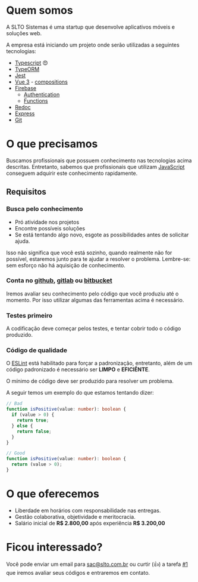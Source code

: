 # Quem somos

A SLTO Sistemas é uma startup que desenvolve aplicativos móveis e soluções web.

A empresa está iniciando um projeto onde serão utilizadas a seguintes tecnologias:

- [Typescript](https://www.typescriptlang.org/) :heart_eyes:
- [TypeORM](https://typeorm.io/)
- [Jest](https://jestjs.io/)
- [Vue 3](https://v3.vuejs.org/) - [compositions](https://v3.vuejs.org/api/composition-api.html)
- [Firebase](https://firebase.google.com/)
  - [Authentication](https://firebase.google.com/docs/auth)
  - [Functions](https://firebase.google.com/docs/functions)
- [Redoc](https://github.com/Redocly/redoc)
- [Express](http://expressjs.com/)
- [Git](https://git-scm.com/)

# O que precisamos

Buscamos profissionais que possuem conhecimento nas tecnologias acima descritas.
Entretanto, sabemos que profissionais que utilizam [JavaScript](https://developer.mozilla.org/pt-BR/docs/Web/JavaScript) conseguem adquirir este conhecimento rapidamente.

## Requisitos

### Busca pelo conhecimento
- Pró atividade nos projetos 
- Encontre possíveis soluções
- Se está tentando algo novo, esgote as possibilidades antes de solicitar ajuda.

Isso não significa que você está sozinho, quando realmente não for possível, estaremos junto para te ajudar a resolver o problema.
Lembre-se: sem esforço não há aquisição de conhecimento.

### Conta no [github](https://github.com/), [gitlab](https://gitlab.com/) ou [bitbucket](https://bitbucket.org/)

Iremos avaliar seu conhecimento pelo código que você produziu até o momento.
Por isso utilizar algumas das ferramentas acima é necessário.

### Testes primeiro

A codificação deve começar pelos testes, e tentar cobrir todo o código produzido.

### Código de qualidade

O [ESLint](https://eslint.org/) está habilitado para forçar a padronização, entretanto, além de um código padronizado é necessário ser **LIMPO** e **EFICIÊNTE**.

O mínimo de código deve ser produzido para resolver um problema.

A seguir temos um exemplo do que estamos tentando dizer:

```typescript
// Bad
function isPositive(value: number): boolean {
  if (value > 0) {
    return true;
  } else {
    return false;
  }
}

// Good
function isPositive(value: number): boolean {
  return (value > 0);
}
```

# O que oferecemos

- Liberdade em horários com responsabilidade nas entregas.
- Gestão colaborativa, objetividade e meritocracia.
- Salário inicial de **R$ 2.800,00** após experiência **R$ 3.200,00**

# Ficou interessado?

Você pode enviar um email para [sac@slto.com.br](mailto:sac@slto.com.br)
ou curtir (:thumbsup:) a tarefa [#1](https://github.com/solutosoft/contratacao/issues/1) que iremos avaliar seus códigos e entraremos em contato.














